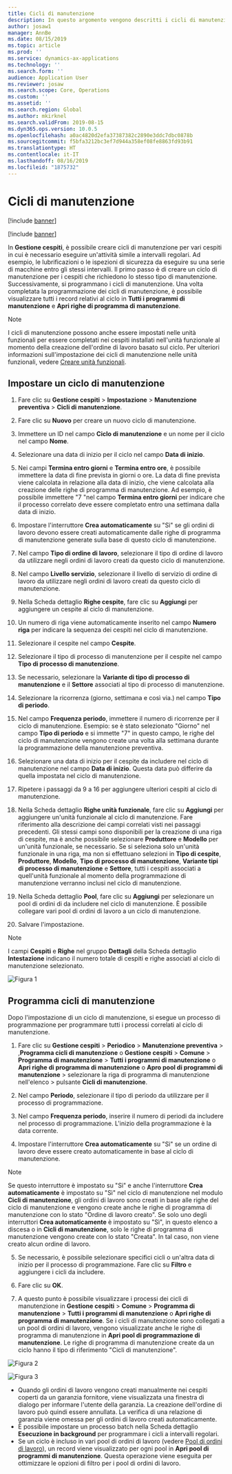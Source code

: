 ```yaml
---
title: Cicli di manutenzione
description: In questo argomento vengono descritti i cicli di manutenzione in Gestione cespiti.
author: josaw1
manager: AnnBe
ms.date: 08/15/2019
ms.topic: article
ms.prod: ''
ms.service: dynamics-ax-applications
ms.technology: ''
ms.search.form: ''
audience: Application User
ms.reviewer: josaw
ms.search.scope: Core, Operations
ms.custom: ''
ms.assetid: ''
ms.search.region: Global
ms.author: mkirknel
ms.search.validFrom: 2019-08-15
ms.dyn365.ops.version: 10.0.5
ms.openlocfilehash: a0ac4820d2efa37387382c2890e3ddc7dbc0878b
ms.sourcegitcommit: f5bfa3212bc3ef7d944a358ef08fe8863fd93b91
ms.translationtype: HT
ms.contentlocale: it-IT
ms.lasthandoff: 08/16/2019
ms.locfileid: "1875732"
---
```

# <a name="maintenance-rounds"></a>Cicli di manutenzione


[!include [banner](../../includes/banner.md)]

[!include [banner](../../includes/preview-banner.md)]


In **Gestione cespiti**, è possibile creare cicli di manutenzione per vari cespiti in cui è necessario eseguire un'attività simile a intervalli regolari. Ad esempio, le lubrificazioni o le ispezioni di sicurezza da eseguire su una serie di macchine entro gli stessi intervalli. Il primo passo è di creare un ciclo di manutenzione per i cespiti che richiedono lo stesso tipo di manutenzione. Successivamente, si programmano i cicli di manutenzione. Una volta completata la programmazione dei cicli di manutenzione, è possibile visualizzare tutti i record relativi al ciclo in **Tutti i programmi di manutenzione** e **Apri righe di programma di manutenzione**.

>[!NOTE]
>I cicli di manutenzione possono anche essere impostati nelle unità funzionali per essere completati nei cespiti installati nell'unità funzionale al momento della creazione dell'ordine di lavoro basato sul ciclo. Per ulteriori informazioni sull'impostazione dei cicli di manutenzione nelle unità funzionali, vedere [Creare unità funzionali](../functional-locations/create-functional-locations.md).

## <a name="set-up-a-maintenance-round"></a>Impostare un ciclo di manutenzione

1. Fare clic su **Gestione cespiti** > **Impostazione** > **Manutenzione preventiva** > **Cicli di manutenzione**.

2. Fare clic su **Nuovo** per creare un nuovo ciclo di manutenzione.

3. Immettere un ID nel campo **Ciclo di manutenzione** e un nome per il ciclo nel campo **Nome**.

4. Selezionare una data di inizio per il ciclo nel campo **Data di inizio**.

5. Nei campi **Termina entro giorni** e **Termina entro ore**, è possibile immettere la data di fine prevista in giorni o ore. La data di fine prevista viene calcolata in relazione alla data di inizio, che viene calcolata alla creazione delle righe di programma di manutenzione. Ad esempio, è possibile immettere "7 "nel campo **Termina entro giorni** per indicare che il processo correlato deve essere completato entro una settimana dalla data di inizio.

6. Impostare l'interruttore **Crea automaticamente** su "Sì" se gli ordini di lavoro devono essere creati automaticamente dalle righe di programma di manutenzione generate sulla base di questo ciclo di manutenzione.

7. Nel campo **Tipo di ordine di lavoro**, selezionare il tipo di ordine di lavoro da utilizzare negli ordini di lavoro creati da questo ciclo di manutenzione.

8. Nel campo **Livello servizio**, selezionare il livello di servizio di ordine di lavoro da utilizzare negli ordini di lavoro creati da questo ciclo di manutenzione.

9. Nella Scheda dettaglio **Righe cespite**, fare clic su **Aggiungi** per aggiungere un cespite al ciclo di manutenzione.

10. Un numero di riga viene automaticamente inserito nel campo **Numero riga** per indicare la sequenza dei cespiti nel ciclo di manutenzione.

11. Selezionare il cespite nel campo **Cespite**.

12. Selezionare il tipo di processo di manutenzione per il cespite nel campo **Tipo di processo di manutenzione**.

13. Se necessario, selezionare la **Variante di tipo di processo di manutenzione** e il **Settore** associati al tipo di processo di manutenzione.

14. Selezionare la ricorrenza (giorno, settimana e così via.) nel campo **Tipo di periodo**.

15. Nel campo **Frequenza periodo**, immettere il numero di ricorrenze per il ciclo di manutenzione. Esempio: se è stato selezionato "Giorno" nel campo **Tipo di periodo** e si immette "7" in questo campo, le righe del ciclo di manutenzione vengono create una volta alla settimana durante la programmazione della manutenzione preventiva.

16. Selezionare una data di inizio per il cespite da includere nel ciclo di manutenzione nel campo **Data di inizio**. Questa data può differire da quella impostata nel ciclo di manutenzione.

17. Ripetere i passaggi da 9 a 16 per aggiungere ulteriori cespiti al ciclo di manutenzione.

18. Nella Scheda dettaglio **Righe unità funzionale**, fare clic su **Aggiungi** per aggiungere un'unità funzionale al ciclo di manutenzione. Fare riferimento alla descrizione dei campi correlati visti nei passaggi precedenti. Gli stessi campi sono disponibili per la creazione di una riga di cespite, ma è anche possibile selezionare **Produttore** e **Modello** per un'unità funzionale, se necessario. Se si seleziona solo un'unità funzionale in una riga, ma non si effettuano selezioni in **Tipo di cespite**, **Produttore**, **Modello**, **Tipo di processo di manutenzione**, **Variante tipi di processo di manutenzione** e **Settore**, tutti i cespiti associati a quell'unità funzionale al momento della programmazione di manutenzione verranno inclusi nel ciclo di manutenzione.

19. Nella Scheda dettaglio **Pool**, fare clic su **Aggiungi** per selezionare un pool di ordini di da includere nel ciclo di manutenzione. È possibile collegare vari pool di ordini di lavoro a un ciclo di manutenzione.

20. Salvare l'impostazione.

>[!NOTE]
>I campi **Cespiti** e **Righe** nel gruppo **Dettagli** della Scheda dettaglio **Intestazione** indicano il numero totale di cespiti e righe associati al ciclo di manutenzione selezionato.

![Figura 1](media/13-preventive-maintenance.png)


## <a name="schedule-maintenance-rounds"></a>Programma cicli di manutenzione

Dopo l'impostazione di un ciclo di manutenzione, si esegue un processo di programmazione per programmare tutti i processi correlati al ciclo di manutenzione.

1. Fare clic su **Gestione cespiti** > **Periodico** > **Manutenzione preventiva** > ,**Programma cicli di manutenzione** o **Gestione cespiti** > **Comune** > **Programma di manutenzione** > **Tutti i programmi di manutenzione** o **Apri righe di programma di manutenzione** o **Apro pool di programmi di manutenzione** > selezionare la riga di programma di manutenzione nell'elenco > pulsante **Cicli di manutenzione**.

2. Nel campo **Periodo**, selezionare il tipo di periodo da utilizzare per il processo di programmazione.

3. Nel campo **Frequenza periodo**, inserire il numero di periodi da includere nel processo di programmazione. L'inizio della programmazione è la data corrente.

4. Impostare l'interruttore **Crea automaticamente** su "Sì" se un ordine di lavoro deve essere creato automaticamente in base al ciclo di manutenzione.

>[!NOTE]
>Se questo interruttore è impostato su "Sì" e anche l'interruttore **Crea automaticamente** è impostato su "Sì" nel ciclo di manutenzione nel modulo **Cicli di manutenzione**, gli ordini di lavoro sono creati in base alle righe del ciclo di manutenzione e vengono create anche le righe di programma di manutenzione con lo stato "Ordine di lavoro creato". Se solo uno degli interruttori **Crea automaticamente** è impostato su "Sì", in questo elenco a discesa o in **Cicli di manutenzione**, solo le righe di programma di manutenzione vengono create con lo stato "Creata". In tal caso, non viene creato alcun ordine di lavoro.

5. Se necessario, è possibile selezionare specifici cicli o un'altra data di inizio per il processo di programmazione. Fare clic su **Filtro** e aggiungere i cicli da includere.

6. Fare clic su **OK**.

7. A questo punto è possibile visualizzare i processi dei cicli di manutenzione in **Gestione cespiti** > **Comune** > **Programma di manutenzione** > **Tutti i programmi di manutenzione** o **Apri righe di programma di manutenzione**. Se i cicli di manutenzione sono collegati a un pool di ordini di lavoro, vengono visualizzate anche le righe di programma di manutenzione in **Apri pool di programmazione di manutenzione**. Le righe di programma di manutenzione create da un ciclo hanno il tipo di riferimento "Cicli di manutenzione".

![Figura 2](media/14-preventive-maintenance.png)

![Figura 3](media/15-preventive-maintenance.png)

- Quando gli ordini di lavoro vengono creati manualmente nei cespiti coperti da un garanzia fornitore, viene visualizzata una finestra di dialogo per informare l'utente della garanzia. La creazione dell'ordine di lavoro può quindi essere annullata. La verifica di una relazione di garanzia viene omessa per gli ordini di lavoro creati automaticamente.  
- È possibile impostare un processo batch nella Scheda dettaglio **Esecuzione in background** per programmare i cicli a intervalli regolari.  
- Se un ciclo è incluso in vari pool di ordini di lavoro (vedere [Pool di ordini di lavoro](../work-orders/work-order-pools.md)), un record viene visualizzato per ogni pool in **Apri pool di programmi di manutenzione**. Questa operazione viene eseguita per ottimizzare le opzioni di filtro per i pool di ordini di lavoro.

